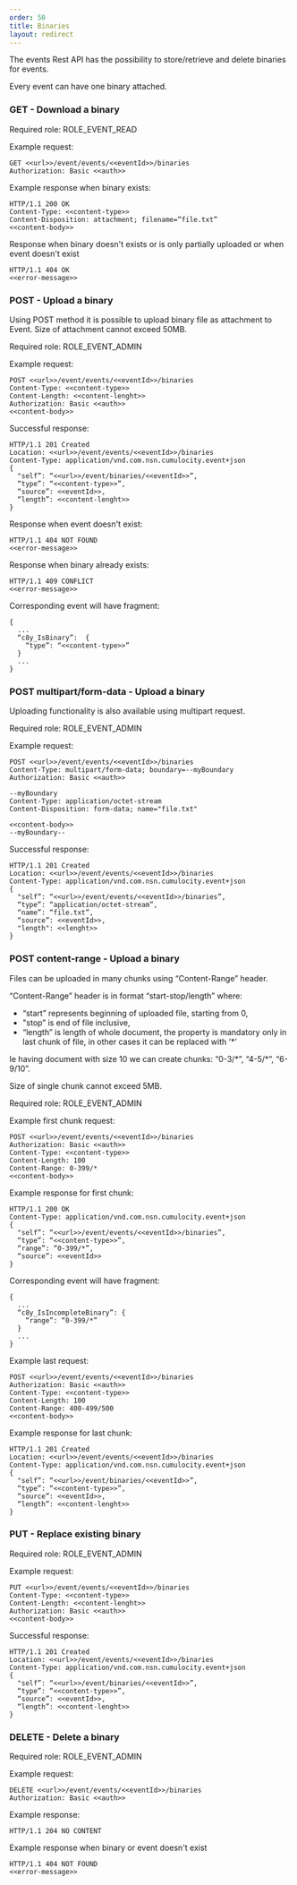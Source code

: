 ```yaml
---
order: 50
title: Binaries
layout: redirect
---
```


The events Rest API has the possibility to store/retrieve and delete binaries for events.

Every event can have one binary attached.

### GET - Download a binary

Required role: ROLE\_EVENT\_READ

Example request:

    GET <<url>>/event/events/<<eventId>>/binaries
    Authorization: Basic <<auth>>
    
Example response when binary exists:

    HTTP/1.1 200 OK
    Content-Type: <<content-type>>
    Content-Disposition: attachment; filename=”file.txt”
    <<content-body>>

Response when binary doesn't exists or is only partially uploaded or when event doesn't exist

    HTTP/1.1 404 OK
    <<error-message>>
    

### POST - Upload a binary

Using POST method it is possible to upload binary file as attachment to Event. Size of attachment cannot exceed 50MB.

Required role: ROLE\_EVENT\_ADMIN

Example request:

    POST <<url>>/event/events/<<eventId>>/binaries
    Content-Type: <<content-type>>
    Content-Length: <<content-lenght>>
    Authorization: Basic <<auth>>
    <<content-body>>
    
Successful response:
    
    HTTP/1.1 201 Created
    Location: <<url>>/event/events/<<eventId>>/binaries
    Content-Type: application/vnd.com.nsn.cumulocity.event+json
    {
      "self”: “<<url>>/event/binaries/<<eventId>>”,
      “type”: “<<content-type>>”,
      “source”: <<eventId>>,
      “length”: <<content-lenght>>
    }

Response when event doesn't exist:

    HTTP/1.1 404 NOT FOUND
    <<error-message>>
    
Response when binary already exists:
 
    HTTP/1.1 409 CONFLICT
    <<error-message>>

Corresponding event will have fragment:

    {
      ...
      “c8y_IsBinary”:  {
        “type”: “<<content-type>>”
      }
      ...
    }

### POST multipart/form-data - Upload a binary

Uploading functionality is also available using multipart request.

Required role: ROLE\_EVENT\_ADMIN

Example request:

    POST <<url>>/event/events/<<eventId>>/binaries
    Content-Type: multipart/form-data; boundary=--myBoundary
    Authorization: Basic <<auth>>
    
    --myBoundary
    Content-Type: application/octet-stream
    Content-Disposition: form-data; name="file.txt"
    
    <<content-body>>
    --myBoundary--
    
Successful response:

    HTTP/1.1 201 Created
    Location: <<url>>/event/events/<<eventId>>/binaries
    Content-Type: application/vnd.com.nsn.cumulocity.event+json
    {
      "self”: “<<url>>/event/events/<<eventId>>/binaries”,
      “type”: “application/octet-stream”,
      “name”: “file.txt”,
      “source”: <<eventId>>,
      "length": <<lenght>>
    }

### POST content-range - Upload a binary

Files can be uploaded in many chunks using “Content-Range” header.

“Content-Range” header is in format “start-stop/length” where:
* “start” represents beginning of uploaded file, starting from 0, 
* "stop” is end of file inclusive, 
* “length” is length of whole document, the property is mandatory only in last chunk of file, in other cases it can be replaced with ‘*’

Ie having document with size 10 we can create chunks: “0-3/\*”, “4-5/\*”, “6-9/10”.

Size of single chunk cannot exceed 5MB.

Required role: ROLE\_EVENT\_ADMIN
    
Example first chunk request:

    POST <<url>>/event/events/<<eventId>>/binaries
    Authorization: Basic <<auth>>
    Content-Type: <<content-type>>
    Content-Length: 100
    Content-Range: 0-399/*
    <<content-body>>

Example response for first chunk:

    HTTP/1.1 200 OK
    Content-Type: application/vnd.com.nsn.cumulocity.event+json
    {
      "self”: “<<url>>/event/events/<<eventId>>/binaries”,
      “type”: “<<content-type>>”,
      “range”: “0-399/*”,
      “source”: <<eventId>>
    }
    
Corresponding event will have fragment:

    {
      ...
      “c8y_IsIncompleteBinary”: {
        “range”: “0-399/*”
      }
      ...
    }
    
Example last request:

    POST <<url>>/event/events/<<eventId>>/binaries
    Authorization: Basic <<auth>>
    Content-Type: <<content-type>>
    Content-Length: 100
    Content-Range: 400-499/500
    <<content-body>>
    
Example response for last chunk:

    HTTP/1.1 201 Created
    Location: <<url>>/event/events/<<eventId>>/binaries
    Content-Type: application/vnd.com.nsn.cumulocity.event+json
    {
      "self”: “<<url>>/event/binaries/<<eventId>>”,
      “type”: “<<content-type>>”,
      “source”: <<eventId>>,
      “length”: <<content-lenght>>
    }

### PUT - Replace existing binary

Required role: ROLE\_EVENT\_ADMIN  
    
Example request:

    PUT <<url>>/event/events/<<eventId>>/binaries
    Content-Type: <<content-type>>
    Content-Length: <<content-lenght>>
    Authorization: Basic <<auth>>
    <<content-body>>
    
Successful response:
    
    HTTP/1.1 201 Created
    Location: <<url>>/event/events/<<eventId>>/binaries
    Content-Type: application/vnd.com.nsn.cumulocity.event+json
    {
      "self”: “<<url>>/event/binaries/<<eventId>>”,
      “type”: “<<content-type>>”,
      “source”: <<eventId>>,
      “length”: <<content-lenght>>
    }

### DELETE - Delete a binary

Required role: ROLE\_EVENT\_ADMIN

Example request:

    DELETE <<url>>/event/events/<<eventId>>/binaries
    Authorization: Basic <<auth>>
    
Example response:

    HTTP/1.1 204 NO CONTENT
    
Example response when binary or event doesn't exist

    HTTP/1.1 404 NOT FOUND
    <<error-message>>
